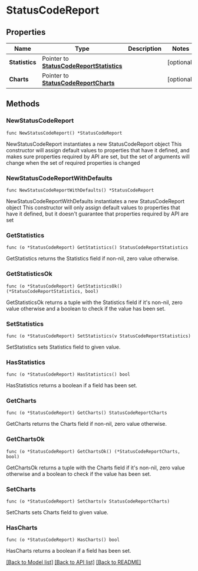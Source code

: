 # StatusCodeReport

## Properties

Name | Type | Description | Notes
------------ | ------------- | ------------- | -------------
**Statistics** | Pointer to [**StatusCodeReportStatistics**](StatusCodeReportStatistics.md) |  | [optional] 
**Charts** | Pointer to [**StatusCodeReportCharts**](StatusCodeReportCharts.md) |  | [optional] 

## Methods

### NewStatusCodeReport

`func NewStatusCodeReport() *StatusCodeReport`

NewStatusCodeReport instantiates a new StatusCodeReport object
This constructor will assign default values to properties that have it defined,
and makes sure properties required by API are set, but the set of arguments
will change when the set of required properties is changed

### NewStatusCodeReportWithDefaults

`func NewStatusCodeReportWithDefaults() *StatusCodeReport`

NewStatusCodeReportWithDefaults instantiates a new StatusCodeReport object
This constructor will only assign default values to properties that have it defined,
but it doesn't guarantee that properties required by API are set

### GetStatistics

`func (o *StatusCodeReport) GetStatistics() StatusCodeReportStatistics`

GetStatistics returns the Statistics field if non-nil, zero value otherwise.

### GetStatisticsOk

`func (o *StatusCodeReport) GetStatisticsOk() (*StatusCodeReportStatistics, bool)`

GetStatisticsOk returns a tuple with the Statistics field if it's non-nil, zero value otherwise
and a boolean to check if the value has been set.

### SetStatistics

`func (o *StatusCodeReport) SetStatistics(v StatusCodeReportStatistics)`

SetStatistics sets Statistics field to given value.

### HasStatistics

`func (o *StatusCodeReport) HasStatistics() bool`

HasStatistics returns a boolean if a field has been set.

### GetCharts

`func (o *StatusCodeReport) GetCharts() StatusCodeReportCharts`

GetCharts returns the Charts field if non-nil, zero value otherwise.

### GetChartsOk

`func (o *StatusCodeReport) GetChartsOk() (*StatusCodeReportCharts, bool)`

GetChartsOk returns a tuple with the Charts field if it's non-nil, zero value otherwise
and a boolean to check if the value has been set.

### SetCharts

`func (o *StatusCodeReport) SetCharts(v StatusCodeReportCharts)`

SetCharts sets Charts field to given value.

### HasCharts

`func (o *StatusCodeReport) HasCharts() bool`

HasCharts returns a boolean if a field has been set.


[[Back to Model list]](../README.md#documentation-for-models) [[Back to API list]](../README.md#documentation-for-api-endpoints) [[Back to README]](../README.md)


